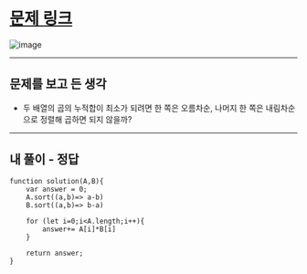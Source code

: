 # [문제 링크](https://school.programmers.co.kr/learn/courses/30/lessons/12941)
![image](https://github.com/user-attachments/assets/cad57b3e-de77-45ac-b1e5-9d53c61f9e51)

---
## 문제를 보고 든 생각
- 두 배열의 곱의 누적합이 최소가 되려면 한 쪽은 오름차순, 나머지 한 쪽은 내림차순으로 정렬해 곱하면 되지 않을까?

---
## 내 풀이 - 정답
```javasciprt
function solution(A,B){
    var answer = 0;
    A.sort((a,b)=> a-b)
    B.sort((a,b)=> b-a)

    for (let i=0;i<A.length;i++){
        answer+= A[i]*B[i]
    }

    return answer;
}
```

